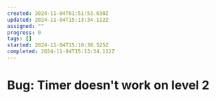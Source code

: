 ```yaml
---
created: 2024-11-04T01:51:53.630Z
updated: 2024-11-04T15:13:34.112Z
assigned: ""
progress: 0
tags: []
started: 2024-11-04T15:10:38.525Z
completed: 2024-11-04T15:13:34.112Z
---
```


# Bug: Timer doesn't work on level 2

